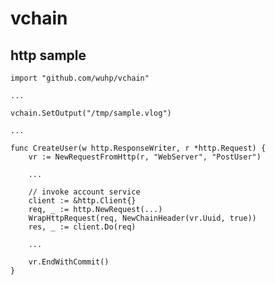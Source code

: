 # vchain

## http sample

    import "github.com/wuhp/vchain"

    ...

    vchain.SetOutput("/tmp/sample.vlog")

    ...

    func CreateUser(w http.ResponseWriter, r *http.Request) {
        vr := NewRequestFromHttp(r, "WebServer", "PostUser")

        ...

        // invoke account service
        client := &http.Client{}
        req, _ := http.NewRequest(...)
        WrapHttpRequest(req, NewChainHeader(vr.Uuid, true))
        res, _ := client.Do(req)

        ...

        vr.EndWithCommit()
    }
